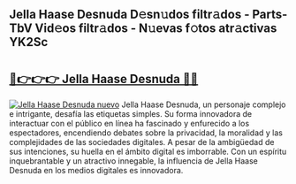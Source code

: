 ## Jella Haase Desnuda D𝚎sn𝚞dos filtr𝚊dos - Parts-TbV Vid𝚎os filtr𝚊dos - N𝚞evas f𝚘tos atr𝚊ctivas YK2Sc

# <h2><a href="http://mb9tt7.tromn.icu/?c=Jella+Haase+Desnuda">🔗👉👉👉 Jella Haase Desnuda 🔗🔗</a></h2>

[![Jella Haase Desnuda nuevo](https://i.imgur.com/pEAQMta.gif)](http://mb9tt7.tromn.icu/?c=Jella+Haase+Desnuda)
Jella Haase Desnuda, un personaje complejo e intrigante, desafía las etiquetas simples. Su forma innovadora de interactuar con el público en línea ha fascinado y enfurecido a los espectadores, encendiendo debates sobre la privacidad, la moralidad y las complejidades de las sociedades digitales. A pesar de la ambigüedad de sus intenciones, su huella en el ámbito digital es imborrable. Con un espíritu inquebrantable y un atractivo innegable, la influencia de Jella Haase Desnuda en los medios digitales es innovadora.
